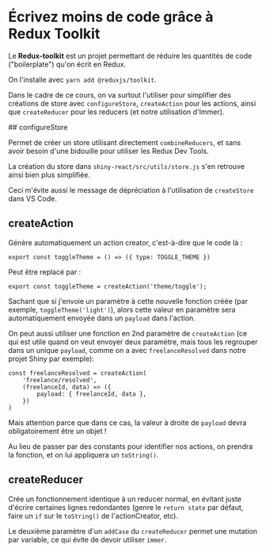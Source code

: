 # Écrivez moins de code grâce à Redux Toolkit

Le **Redux-toolkit** est un projet permettant de réduire les quantités de code ("boilerplate") qu'on écrit en Redux.

On l'installe avec `yarn add @reduxjs/toolkit`.

Dans le cadre de ce cours, on va surtout l'utiliser pour simplifier des créations de store avec `configureStore`, `createAction` pour les actions, ainsi que `createReducer` pour les reducers (et notre utilisation d'Immer).

## configureStore

Permet de créer un store utilisant directement `combineReducers`, et sans avoir besoin d'une bidouille pour utiliser les Redux Dev Tools.

La création du store dans `shiny-react/src/utils/store.js` s'en retrouve ainsi bien plus simplifiée.

Ceci m'évite aussi le message de dépréciation à l'utilisation de `createStore` dans VS Code.

## createAction

Génère automatiquement un action creator, c'est-à-dire que le code là :

```JS
export const toggleTheme = () => ({ type: TOGGLE_THEME })
```

Peut être replacé par :

```JS
export const toggleTheme = createAction('theme/toggle');
```

Sachant que si j'envoie un paramètre à cette nouvelle fonction créée (par exemple, `toggleTheme('light')`), alors cette valeur en paramètre sera automatiquement envoyée dans un `payload` dans l'action.

On peut aussi utiliser une fonction en 2nd paramètre de `createAction` (ce qui est utile quand on veut envoyer deux paramètre, mais tous les regrouper dans un unique `payload`, comme on a avec `freelanceResolved` dans notre projet Shiny par exemple):

```JS
const freelanceResolved = createAction(
    'freelance/resolved',
    (freelanceId, data) => ({
        payload: { freelanceId, data },
    })
)
```

Mais attention parce que dans ce cas, la valeur à droite de `payload` devra obligatoirement être un objet !

Au lieu de passer par des constants pour identifier nos actions, on prendra la fonction, et on lui appliquera un `toString()`.

## createReducer

Crée un fonctionnement identique à un reducer normal, en évitant juste d'écrire certaines lignes redondantes (genre le `return state` par défaut, faire un `if` sur le `toString()` de l'actionCreator, etc).

Le deuxième paramètre d'un `addCase` du `createReducer` permet une mutation par variable, ce qui évite de devoir utiliser `immer`.